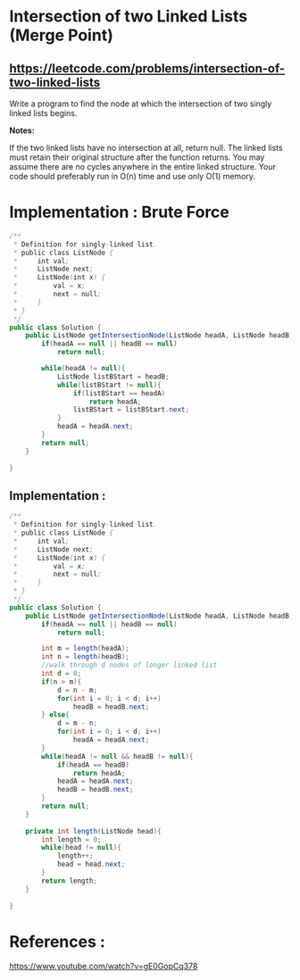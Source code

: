# Intersection of two Linked Lists (Merge Point)
## https://leetcode.com/problems/intersection-of-two-linked-lists

Write a program to find the node at which the intersection of two singly linked lists begins.

**Notes:**

If the two linked lists have no intersection at all, return null.
The linked lists must retain their original structure after the function returns.
You may assume there are no cycles anywhere in the entire linked structure.
Your code should preferably run in O(n) time and use only O(1) memory.

# Implementation : Brute Force
```java
/**
 * Definition for singly-linked list.
 * public class ListNode {
 *     int val;
 *     ListNode next;
 *     ListNode(int x) {
 *         val = x;
 *         next = null;
 *     }
 * }
 */
public class Solution {
    public ListNode getIntersectionNode(ListNode headA, ListNode headB) {
        if(headA == null || headB == null)
            return null;

        while(headA != null){
            ListNode listBStart = headB;
            while(listBStart != null){
                if(listBStart == headA)
                    return headA;
                listBStart = listBStart.next;
            }
            headA = headA.next;
        }
        return null;
    }
    
}
```

## Implementation :

```java
/**
 * Definition for singly-linked list.
 * public class ListNode {
 *     int val;
 *     ListNode next;
 *     ListNode(int x) {
 *         val = x;
 *         next = null;
 *     }
 * }
 */
public class Solution {
    public ListNode getIntersectionNode(ListNode headA, ListNode headB) {
        if(headA == null || headB == null)
            return null;

        int m = length(headA);
        int n = length(headB);
        //walk through d nodes of longer linked list
        int d = 0;
        if(n > m){
            d = n - m;
            for(int i = 0; i < d; i++)
                headB = headB.next;
        } else{
            d = m - n;
            for(int i = 0; i < d; i++)
                headA = headA.next;
        }
        while(headA != null && headB != null){
            if(headA == headB)
                return headA;
            headA = headA.next;
            headB = headB.next;
        }
        return null;
    }
    
    private int length(ListNode head){
        int length = 0;
        while(head != null){
            length++;
            head = head.next;
        }
        return length;
    }
    
}
```

# References :
https://www.youtube.com/watch?v=gE0GopCq378
